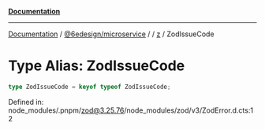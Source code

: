 [**Documentation**](../../../../../README.md)

***

[Documentation](../../../../../README.md) / [@6edesign/microservice](../../../README.md) / [](../../../README.md) / [z](../README.md) / ZodIssueCode

# Type Alias: ZodIssueCode

```ts
type ZodIssueCode = keyof typeof ZodIssueCode;
```

Defined in: node\_modules/.pnpm/zod@3.25.76/node\_modules/zod/v3/ZodError.d.cts:12
